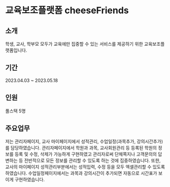 # 교육보조플랫폼 cheeseFriends
## 소개
학생, 교사, 학부모 모두가 교육에만 집중할 수 있는 서비스를 제공하기 위한 교육보조플랫폼입니다.
## 기간
2023.04.03 ~ 2023.05.18
## 인원
풀스택 5명
## 주요업무
저는 관리자페이지, 교사 마이페이지에서 성적관리, 수업일정(과목추가, 강의시간추가)를 담당하였습니다.
관리자페이지에서 학원과 과목, 교사회원관리 등 등록된 학원의 정보를 등록 및 수정, 삭제가 가능하게 구현하였고
관리자로써 단체쪽지나 고객문의의 답변하는 등 전반적으로 모든 정보를 관리할 수 있도록 하는 것에 집중하였습니다.
또한, 교사의 마이페이지 성적관리부분에서는 성적입력, 수정 등을 모두 엑셀관리할 수 있도록 하였습니다.
수업일정페이지에서는 과목과 강의시간이 추가되면 자동으로 시간표가 보이게 구현하였습니다.
